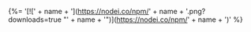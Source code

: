 {%= '[![' + name + '](https://nodei.co/npm/' + name + '.png?downloads=true "' + name + '")](https://nodei.co/npm/' + name + ')' %}